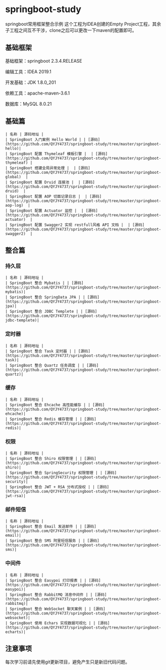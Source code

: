 # springboot-study
springboot常用框架整合示例
这个工程为IDEA创建的Empty Project工程，其余子工程之间互不干涉，clone之后可以更改一下maven的配置即可。

## 基础框架
基础框架：springboot 2.3.4.RELEASE

编辑工具：IDEA 2019.1

开发基础：JDK 1.8.0_201

依赖工具：apache-maven-3.6.1

数据库：MySQL 8.0.21

## 基础篇
    | 名称 | 源码地址 |
    | SpringBoot 入门案例 Hello World | | [源码](https://github.com/QYJY4737/springboot-study/tree/master/springboot-hello)|
    | SpringBoot 配置 Thymeleaf 模板引擎 |  | [源码](https://github.com/QYJY4737/springboot-study/tree/master/springboot-thymeleaf) |
    | SpringBoot 搭建全局异常处理 |  | [源码](https://github.com/QYJY4737/springboot-study/tree/master/springboot-global)  |
    | SpringBoot 配置 Druid 连接池 |  | [源码](https://github.com/QYJY4737/springboot-study/tree/master/springboot-druid)  |
    | SpringBoot 配置 AOP 切面记录日志 |  | [源码](https://github.com/QYJY4737/springboot-study/tree/master/springboot-aop-log)  |
    | SpringBoot 配置 Actuator 监控 |  | [源码](https://github.com/QYJY4737/springboot-study/tree/master/springboot-actuator)  |
    | SpringBoot 配置 Swagger2 实现 restfull风格 API 文档 |  | [源码](https://github.com/QYJY4737/springboot-study/tree/master/springboot-swagger2)  |

## 整合篇
### 持久层
    | 名称 | 源码地址 |
    | SpringBoot 整合 Mybatis | | [源码](https://github.com/QYJY4737/springboot-study/tree/master/springboot-mybatis)|
    | SpringBoot 整合 SpringData JPA | | [源码](https://github.com/QYJY4737/springboot-study/tree/master/springboot-jpa)|
    | SpringBoot 整合 JDBC Templete | | [源码](https://github.com/QYJY4737/springboot-study/tree/master/springboot-jdbc-templete)|

### 定时器
    | 名称 | 源码地址 |
    | SpringBoot 整合 Task 定时器 | | [源码](https://github.com/QYJY4737/springboot-study/tree/master/springboot-task)|
    | SpringBoot 整合 Quartz 任务调度 | | [源码](https://github.com/QYJY4737/springboot-study/tree/master/springboot-quartz)|

### 缓存
    | 名称 | 源码地址 |
    | SpringBoot 整合 Ehcache 高性能缓存 | | [源码](https://github.com/QYJY4737/springboot-study/tree/master/springboot-ehcache)|
    | SpringBoot 整合 Redis 缓存管理 | | [源码](https://github.com/QYJY4737/springboot-study/tree/master/springboot-redis)|

### 权限
    | 名称 | 源码地址 |
    | SpringBoot 整合 Shiro 权限管理 | | [源码](https://github.com/QYJY4737/springboot-study/tree/master/springboot-shiro)|
    | SpringBoot 整合 SpringSecurity 权限管理 | | [源码](https://github.com/QYJY4737/springboot-study/tree/master/springboot-security)|
    | SpringBoot 整合 JWT + RSA 分布式授权 | | [源码](https://github.com/QYJY4737/springboot-study/tree/master/springboot-jwt-rsa)|

### 邮件短信
    | 名称 | 源码地址 |
    | SpringBoot 整合 Email 发送邮件 | | [源码](https://github.com/QYJY4737/springboot-study/tree/master/springboot-email)|
    | SpringBoot 整合 SMS 阿里短信服务 | | [源码](https://github.com/QYJY4737/springboot-study/tree/master/springboot-sms)|

### 中间件
    | 名称 | 源码地址 |
    | SpringBoot 整合 Easypoi 打印报表 | | [源码](https://github.com/QYJY4737/springboot-study/tree/master/springboot-easypoi)|
    | SpringBoot 整合 RabbitMQ 消息中间件 | | [源码](https://github.com/QYJY4737/springboot-study/tree/master/springboot-rabbitmq)|
    | SpringBoot 整合 WebSocket 聊天案例 | | [源码](https://github.com/QYJY4737/springboot-study/tree/master/springboot-websocket)|
    | SpringBoot 使用 Echars 实现数据可视化 | | [源码](https://github.com/QYJY4737/springboot-study/tree/master/springboot-echarts)|

## 注意事项
每次学习前请先使用git更新项目，避免产生只是新旧代码问题。


